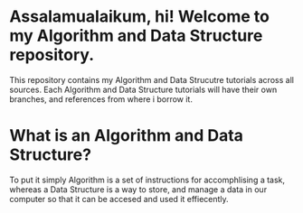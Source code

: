# Assalamualaikum, hi! Welcome to my Algorithm and Data Structure repository.
This repository contains my Algorithm and Data Strucutre tutorials across all sources. Each Algorithm and Data Structure tutorials will have their own branches, and references from where i borrow it.

# What is an Algorithm and Data Structure?
To put it simply Algorithm is a set of instructions for accomphlising a task, whereas a Data Structure is a way to store, and manage a data in our computer so that it can be accesed and used it effiecently.
